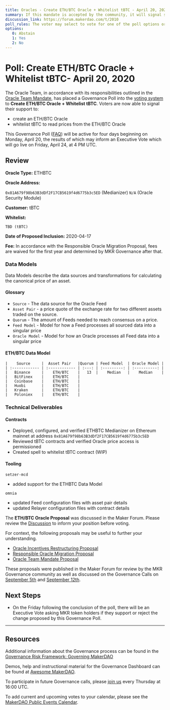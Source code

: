 ```yaml
---
title: Oracles - Create ETH/BTC Oracle + Whitelist tBTC - April 20, 2020
summary: If this mandate is accepted by the community, it will signal support for the proposal and for the general scope of the initiatives outlined in the proposal.
discussion_link: https://forum.makerdao.com/t/2010
poll_rules: The voter may select to vote for one of the poll options or they may elect to abstain from the poll entirely
options:
   0: Abstain
   1: Yes
   2: No 
---
```

# Poll: Create ETH/BTC Oracle + Whitelist tBTC- April 20, 2020

The Oracle Team, in accordance with its responsibilities outlined in the [Oracle Team Mandate](https://forum.makerdao.com/t/443), has placed a Governance Poll into the [voting system](https://vote.makerdao.com/polling) to **Create ETH/BTC Oracle + Whitelist tBTC**. Voters are now able to signal their support to:

- create an ETH/BTC Oracle
- whitelist tBTC to read prices from the ETH/BTC Oracle

This Governance Poll ([FAQ](https://community-development.makerdao.com/makerdao-scd-faqs/scd-faqs/governance)) will be active for four days beginning on Monday, April 20, the results of which may inform an Executive Vote which will go live on Friday, April 24, at 4 PM UTC.

## Review

**Oracle Type:** ETHBTC

**Oracle Address:**

 `0x81A679f98b63B3dDf2F17CB5619f4d6775b3c5ED` (Medianizer)
`N/A` (Oracle Security Module)

**Customer:** tBTC

**Whitelist:**

`TBD (tBTC)`

**Date of Proposed Inclusion:** 2020-04-17

**Fee:** In accordance with the Responsible Oracle Migration Proposal, fees are waived for the first year and determined by MKR Governance after that.

### Data Models

Data Models describe the data sources and transformations for calculating the canonical price of an asset.

#### Glossary

- `Source` - The data source for the Oracle Feed
- `Asset Pair` -  a price quote of the exchange rate for two different assets traded on the source.
- `Quorum` - The amount of Feeds needed to reach consensus on a price.
- `Feed Model` - Model for how a Feed processes all sourced data into a singular price
- `Oracle Model` - Model for how an Oracle processes all Feed data into a singular price

#### ETH/BTC Data Model

    |    Source     |  Asset Pair   |Quorum | Feed Model  | Oracle Model |
    | :------------ | :------------ | :---: | :---------: | :----------: |
    |   Binance     |    ETH/BTC    |   13  |    Median   |    Median    |
    |   BitFinex    |    ETH/BTC    |
    |   Coinbase    |    ETH/BTC    |
    |   Huobi       |    ETH/BTC    |
    |   Kraken      |    ETH/BTC    |
    |   Poloniex    |    ETH/BTC    | 

### Technical Deliverables

#### Contracts

- Deployed, configured, and verified ETHBTC Medianizer on Ethereum mainnet at address `0x81A679f98b63B3dDf2F17CB5619f4d6775b3c5ED`
- Reviewed tBTC contracts and verified Oracle price access is permissioned
- Created spell to whitelist tBTC contract (WIP)

#### Tooling

`setzer-mcd`

- added support for the ETHBTC Data Model

`omnia`

- updated Feed configuration files with asset pair details
- updated Relayer configuration files with contract details

The **ETH/BTC Oracle Proposal** was discussed in the Maker Forum. Please review the [Discussion](https://forum.makerdao.com/t/2010) to inform your position before voting.

For context, the following proposals may be useful to further your understanding.

- [Oracle Incentives Restructuring Proposal](https://forum.makerdao.com/t/476)
- [Responsible Oracle Migration Proposal](https://forum.makerdao.com/t/509)
- [Oracle Team Mandate Proposal](https://forum.makerdao.com/t/443)

These proposals were published in the Maker Forum for review by the MKR Governance community as well as discussed on the Governance Calls on [September 5th](https://www.youtube.com/watch?v=7jKNv8DMxmQ&t=2356) and [September 12th](https://www.youtube.com/watch?v=gqVnwOL42hQ).

## Next Steps

- On the Friday following the conclusion of the poll, there will be an Executive Vote asking MKR token holders if they support or reject the change proposed by this Governance Poll.

---

## Resources

Additional information about the Governance process can be found in the [Governance Risk Framework: Governing MakerDAO](https://community-development.makerdao.com/governance/governance-risk-framework)

Demos, help and instructional material for the Governance Dashboard can be found at [Awesome MakerDAO](https://awesome.makerdao.com/#voting).

To participate in future Governance calls, please [join us](https://community-development.makerdao.com/governance/governance-and-risk-meetings) every Thursday at 16:00 UTC.

To add current and upcoming votes to your calendar, please see the [MakerDAO Public Events Calendar](https://calendar.google.com/calendar/embed?src=makerdao.com_3efhm2ghipksegl009ktniomdk%40group.calendar.google.com&ctz=America%2FLos_Angeles).
